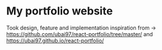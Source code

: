 # My portfolio website
Took design, feature and implementation inspiration from -> https://github.com/ubai97/react-portfolio/tree/master/ and https://ubai97.github.io/react-portfolio/